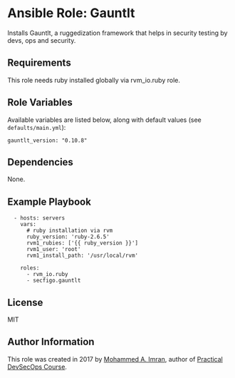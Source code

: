 # Ansible Role: Gauntlt 

Installs Gauntlt, a ruggedization framework that helps in security testing by devs, ops and security.

## Requirements
This role needs ruby installed globally via rvm_io.ruby role.

## Role Variables

Available variables are listed below, along with default values (see `defaults/main.yml`):

    gauntlt_version: "0.10.8"

## Dependencies

None.

## Example Playbook

	  - hosts: servers
	    vars:
	      # ruby installation via rvm
	      ruby_version: 'ruby-2.6.5'
	      rvm1_rubies: ['{{ ruby_version }}']
	      rvm1_user: 'root'
	      rvm1_install_path: '/usr/local/rvm'
	
	    roles:
	      - rvm_io.ruby
	      - secfigo.gauntlt

## License

MIT

## Author Information

This role was created in 2017 by [Mohammed A. Imran](https://www.secfigo.com/), author of [Practical DevSecOps Course](https://www.teachera.io/devsecops-course/).
